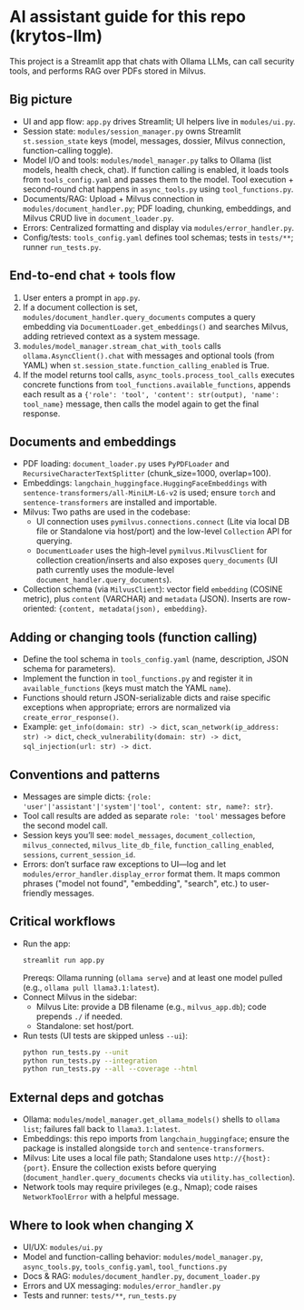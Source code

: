 # AI assistant guide for this repo (krytos-llm)

This project is a Streamlit app that chats with Ollama LLMs, can call security tools, and performs RAG over PDFs stored in Milvus.

## Big picture
- UI and app flow: `app.py` drives Streamlit; UI helpers live in `modules/ui.py`.
- Session state: `modules/session_manager.py` owns Streamlit `st.session_state` keys (model, messages, dossier, Milvus connection, function-calling toggle).
- Model I/O and tools: `modules/model_manager.py` talks to Ollama (list models, health check, chat). If function calling is enabled, it loads tools from `tools_config.yaml` and passes them to the model. Tool execution + second-round chat happens in `async_tools.py` using `tool_functions.py`.
- Documents/RAG: Upload + Milvus connection in `modules/document_handler.py`; PDF loading, chunking, embeddings, and Milvus CRUD live in `document_loader.py`.
- Errors: Centralized formatting and display via `modules/error_handler.py`.
- Config/tests: `tools_config.yaml` defines tool schemas; tests in `tests/**`; runner `run_tests.py`.

## End-to-end chat + tools flow
1. User enters a prompt in `app.py`.
2. If a document collection is set, `modules/document_handler.query_documents` computes a query embedding via `DocumentLoader.get_embeddings()` and searches Milvus, adding retrieved context as a system message.
3. `modules/model_manager.stream_chat_with_tools` calls `ollama.AsyncClient().chat` with messages and optional tools (from YAML) when `st.session_state.function_calling_enabled` is True.
4. If the model returns tool calls, `async_tools.process_tool_calls` executes concrete functions from `tool_functions.available_functions`, appends each result as a `{'role': 'tool', 'content': str(output), 'name': tool_name}` message, then calls the model again to get the final response.

## Documents and embeddings
- PDF loading: `document_loader.py` uses `PyPDFLoader` and `RecursiveCharacterTextSplitter` (chunk_size=1000, overlap=100).
- Embeddings: `langchain_huggingface.HuggingFaceEmbeddings` with `sentence-transformers/all-MiniLM-L6-v2` is used; ensure `torch` and `sentence-transformers` are installed and importable.
- Milvus: Two paths are used in the codebase:
  - UI connection uses `pymilvus.connections.connect` (Lite via local DB file or Standalone via host/port) and the low-level `Collection` API for querying.
  - `DocumentLoader` uses the high-level `pymilvus.MilvusClient` for collection creation/inserts and also exposes `query_documents` (UI path currently uses the module-level `document_handler.query_documents`).
- Collection schema (via `MilvusClient`): vector field `embedding` (COSINE metric), plus `content` (VARCHAR) and `metadata` (JSON). Inserts are row-oriented: `{content, metadata(json), embedding}`.

## Adding or changing tools (function calling)
- Define the tool schema in `tools_config.yaml` (name, description, JSON schema for parameters).
- Implement the function in `tool_functions.py` and register it in `available_functions` (keys must match the YAML `name`).
- Functions should return JSON-serializable dicts and raise specific exceptions when appropriate; errors are normalized via `create_error_response()`.
- Example: `get_info(domain: str) -> dict`, `scan_network(ip_address: str) -> dict`, `check_vulnerability(domain: str) -> dict`, `sql_injection(url: str) -> dict`.

## Conventions and patterns
- Messages are simple dicts: `{role: 'user'|'assistant'|'system'|'tool', content: str, name?: str}`.
- Tool call results are added as separate `role: 'tool'` messages before the second model call.
- Session keys you’ll see: `model_messages`, `document_collection`, `milvus_connected`, `milvus_lite_db_file`, `function_calling_enabled`, `sessions`, `current_session_id`.
- Errors: don’t surface raw exceptions to UI—log and let `modules/error_handler.display_error` format them. It maps common phrases ("model not found", "embedding", "search", etc.) to user-friendly messages.

## Critical workflows
- Run the app:
  ```bash
  streamlit run app.py
  ```
  Prereqs: Ollama running (`ollama serve`) and at least one model pulled (e.g., `ollama pull llama3.1:latest`).
- Connect Milvus in the sidebar:
  - Milvus Lite: provide a DB filename (e.g., `milvus_app.db`); code prepends `./` if needed.
  - Standalone: set host/port.
- Run tests (UI tests are skipped unless `--ui`):
  ```bash
  python run_tests.py --unit
  python run_tests.py --integration
  python run_tests.py --all --coverage --html
  ```

## External deps and gotchas
- Ollama: `modules/model_manager.get_ollama_models()` shells to `ollama list`; failures fall back to `llama3.1:latest`.
- Embeddings: this repo imports from `langchain_huggingface`; ensure the package is installed alongside `torch` and `sentence-transformers`.
- Milvus: Lite uses a local file path; Standalone uses `http://{host}:{port}`. Ensure the collection exists before querying (`document_handler.query_documents` checks via `utility.has_collection`).
- Network tools may require privileges (e.g., Nmap); code raises `NetworkToolError` with a helpful message.

## Where to look when changing X
- UI/UX: `modules/ui.py`
- Model and function-calling behavior: `modules/model_manager.py`, `async_tools.py`, `tools_config.yaml`, `tool_functions.py`
- Docs & RAG: `modules/document_handler.py`, `document_loader.py`
- Errors and UX messaging: `modules/error_handler.py`
- Tests and runner: `tests/**`, `run_tests.py`
